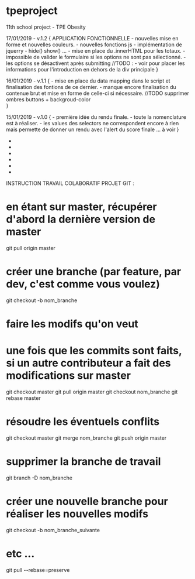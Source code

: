 # tpeproject
11th school project - TPE Obesity

17/01/2019 - v.1.2 {
APPLICATION FONCTIONNELLE
    - nouvelles mise en forme et nouvelles couleurs.
    - nouvelles fonctions js - implémentation de jquerry - hide() show() ...
    - mise en place du .innerHTML pour les totaux.
    - impossible de valider le formulaire si les options ne sont pas sélectionné.
    - les options se désactivent après submitting
    //TODO : - voir pour placer les informations pour l'introduction en dehors de la div principale
}

16/01/2019 - v.1.1 {
    - mise en place du data mapping dans le script et finalisation des fontions de ce dernier.
    - manque encore finalisation du contenue brut et mise en forme de celle-ci si nécessaire.
    //TODO supprimer ombres buttons + backgroud-color  
}

15/01/2019 - v.1.0 {
    - première idée du rendu finale.
    - toute la nomenclature est à réaliser.
    - les values des selectors ne correspondent encore à rien mais permette de donner un rendu avec l'alert du score finale ... à voir
}

-
-
-
-
-
-

INSTRUCTION TRAVAIL COLABORATIF PROJET GIT :
# en étant sur master, récupérer d'abord la dernière version de master
git pull origin master
# créer une branche (par feature, par dev, c'est comme vous voulez)
git checkout -b nom_branche
# faire les modifs qu'on veut
# une fois que les commits sont faits, si un autre contributeur a fait des modifications sur master
git checkout master
git pull origin master
git checkout nom_branche
git rebase master
# résoudre les éventuels conflits
git checkout master
git merge nom_branche
git push origin master
# supprimer la branche de travail
git branch -D nom_branche
# créer une nouvelle branche pour réaliser les nouvelles modifs
git checkout -b nom_branche_suivante
# etc ...

git pull --rebase=preserve
